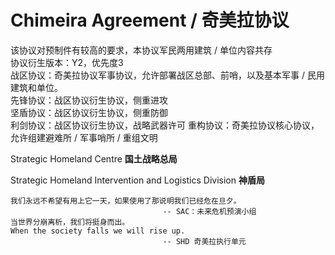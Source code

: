 # Chimeira Agreement / 奇美拉协议

该协议对预制件有较高的要求，本协议军民两用建筑 / 单位内容共存  
协议衍生版本：Y2，优先度3  
战区协议：奇美拉协议军事协议，允许部署战区总部、前哨，以及基本军事 / 民用建筑和单位。  
先锋协议：战区协议衍生协议，侧重进攻  
坚盾协议：战区协议衍生协议，侧重防御  
利剑协议：战区协议衍生协议，战略武器许可
重构协议：奇美拉协议核心协议，允许组建避难所 / 军事哨所 / 重组文明

Strategic Homeland Centre **国土战略总局**

Strategic Homeland Intervention and Logistics Division **神盾局**

    我们永远不希望有用上它一天，如果使用了那说明我们已经危在旦夕。
                                      -- SAC：未来危机预演小组
    当世界分崩离析，我们将挺身而出。
    When the society falls we will rise up.
                                      -- SHD 奇美拉执行单元
